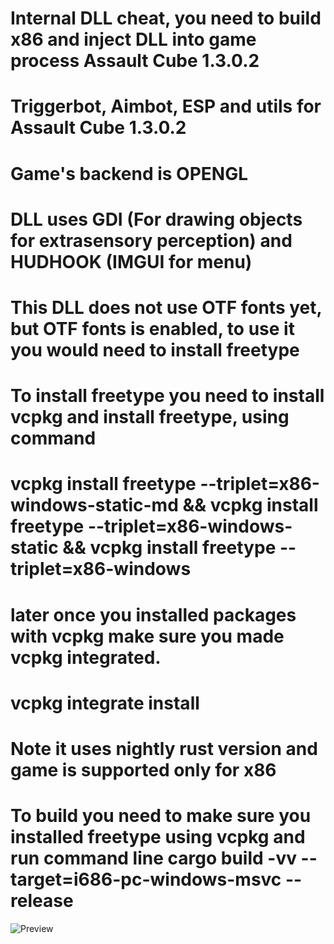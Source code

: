 # Internal DLL cheat, you need to build x86 and inject DLL into game process Assault Cube 1.3.0.2
# Triggerbot, Aimbot, ESP and utils for Assault Cube 1.3.0.2
# Game's backend is OPENGL
# DLL uses GDI (For drawing objects for extrasensory perception) and HUDHOOK (IMGUI for menu)
# This DLL does not use OTF fonts yet, but OTF fonts is enabled, to use it you would need to install freetype
# To install freetype you need to install vcpkg and install freetype, using command 
# vcpkg install freetype --triplet=x86-windows-static-md && vcpkg install freetype --triplet=x86-windows-static && vcpkg install freetype --triplet=x86-windows
# later once you installed packages with vcpkg make sure you made vcpkg integrated.
# vcpkg integrate install
# Note it uses nightly rust version and game is supported only for x86
# To build you need to make sure you installed freetype using vcpkg and run command line cargo build -vv --target=i686-pc-windows-msvc --release
![Preview](https://raw.githubusercontent.com/luadebug/RustedAssaultCube/main/Preview.png)
